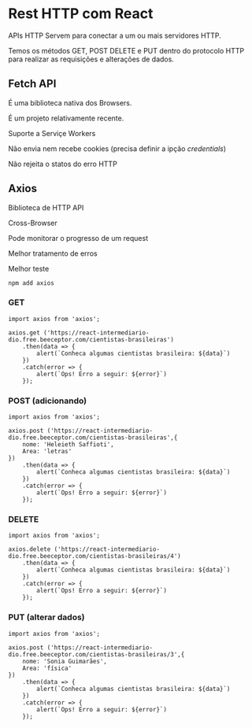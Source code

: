 # Rest HTTP com React

APIs HTTP Servem para conectar a um ou mais servidores HTTP.

Temos os métodos GET, POST DELETE e PUT dentro do protocolo HTTP para realizar as requisições e alterações de dados.

## Fetch API

É uma biblioteca nativa dos Browsers.

É um projeto relativamente recente.

Suporte a Serviçe Workers

Não envia nem recebe cookies (precisa definir a ipção *credentials*)

Não rejeita o statos do erro HTTP

## Axios

Biblioteca de HTTP API

Cross-Browser

Pode monitorar o progresso de um request

Melhor tratamento de erros

Melhor teste

`npm add axios`

### GET

```JS
import axios from 'axios';

axios.get ('https://react-intermediario-dio.free.beeceptor.com/cientistas-brasileiras')
    .then(data => {
        alert(`Conheca algumas cientistas brasileira: ${data}`)
    })
    .catch(error => {
        alert(`Ops! Erro a seguir: ${error}`)
    });
```

### POST (adicionando)

```JS
import axios from 'axios';

axios.post ('https://react-intermediario-dio.free.beeceptor.com/cientistas-brasileiras',{
    nome: 'Heleieth Saffioti',
    Area: 'letras'
})
    .then(data => {
        alert(`Conheca algumas cientistas brasileira: ${data}`)
    })
    .catch(error => {
        alert(`Ops! Erro a seguir: ${error}`)
    });
```

### DELETE

```JS
import axios from 'axios';

axios.delete ('https://react-intermediario-dio.free.beeceptor.com/cientistas-brasileiras/4')
    .then(data => {
        alert(`Conheca algumas cientistas brasileira: ${data}`)
    })
    .catch(error => {
        alert(`Ops! Erro a seguir: ${error}`)
    });
```

### PUT (alterar dados)

```JS
import axios from 'axios';

axios.post ('https://react-intermediario-dio.free.beeceptor.com/cientistas-brasileiras/3',{
    nome: 'Sonia Guimarães',
    Area: 'física'
})
    .then(data => {
        alert(`Conheca algumas cientistas brasileira: ${data}`)
    })
    .catch(error => {
        alert(`Ops! Erro a seguir: ${error}`)
    });
```
